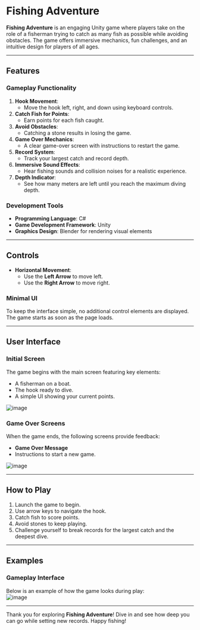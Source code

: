# Fishing Adventure  

**Fishing Adventure** is an engaging Unity game where players take on the role of a fisherman trying to catch as many fish as possible while avoiding obstacles. The game offers immersive mechanics, fun challenges, and an intuitive design for players of all ages.  

---

## Features  

### Gameplay Functionality  
1. **Hook Movement**:  
   - Move the hook left, right, and down using keyboard controls.  
2. **Catch Fish for Points**:  
   - Earn points for each fish caught.  
3. **Avoid Obstacles**:  
   - Catching a stone results in losing the game.  
4. **Game Over Mechanics**:  
   - A clear game-over screen with instructions to restart the game.  
5. **Record System**:  
   - Track your largest catch and record depth.  
6. **Immersive Sound Effects**:  
   - Hear fishing sounds and collision noises for a realistic experience.  
7. **Depth Indicator**:  
   - See how many meters are left until you reach the maximum diving depth.  

### Development Tools  
- **Programming Language**: C#  
- **Game Development Framework**: Unity  
- **Graphics Design**: Blender for rendering visual elements  

---

## Controls  

- **Horizontal Movement**:  
  - Use the **Left Arrow** to move left.  
  - Use the **Right Arrow** to move right.   

### Minimal UI  
To keep the interface simple, no additional control elements are displayed. The game starts as soon as the page loads.  

---

## User Interface  

### Initial Screen  
The game begins with the main screen featuring key elements:  
- A fisherman on a boat.  
- The hook ready to dive.  
- A simple UI showing your current points.  

![image](https://github.com/user-attachments/assets/7971f549-6aa3-4b16-8000-f82ef2ce8bde)

### Game Over Screens  
When the game ends, the following screens provide feedback:  
- **Game Over Message**  
- Instructions to start a new game.  

![image](https://github.com/user-attachments/assets/95a3d74f-05d9-48da-a723-96cb881e0b33)

---

## How to Play  
1. Launch the game to begin.  
2. Use arrow keys to navigate the hook.  
3. Catch fish to score points.  
4. Avoid stones to keep playing.  
5. Challenge yourself to break records for the largest catch and the deepest dive.  

---

## Examples  

### Gameplay Interface  
Below is an example of how the game looks during play:  
![image](https://github.com/user-attachments/assets/d5566c66-36ba-4b95-9e86-005649b833e8)

---

Thank you for exploring **Fishing Adventure**! Dive in and see how deep you can go while setting new records. Happy fishing!  
